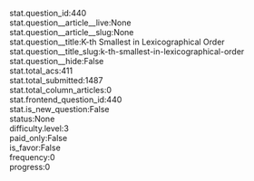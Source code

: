 stat.question_id:440  
stat.question__article__live:None  
stat.question__article__slug:None  
stat.question__title:K-th Smallest in Lexicographical Order  
stat.question__title_slug:k-th-smallest-in-lexicographical-order  
stat.question__hide:False  
stat.total_acs:411  
stat.total_submitted:1487  
stat.total_column_articles:0  
stat.frontend_question_id:440  
stat.is_new_question:False  
status:None  
difficulty.level:3  
paid_only:False  
is_favor:False  
frequency:0  
progress:0  
